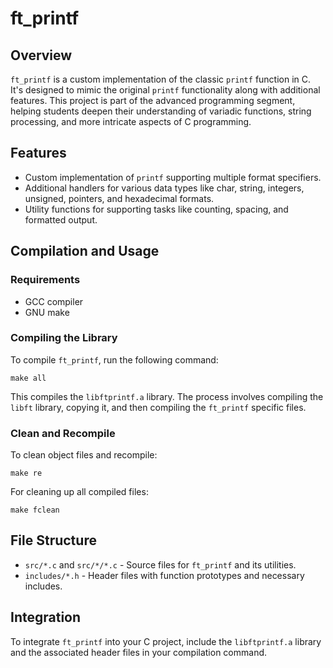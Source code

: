 
# ft_printf

## Overview
`ft_printf` is a custom implementation of the classic `printf` function in C. It's designed to mimic the original `printf` functionality along with additional features. This project is part of the advanced programming segment, helping students deepen their understanding of variadic functions, string processing, and more intricate aspects of C programming.

## Features
- Custom implementation of `printf` supporting multiple format specifiers.
- Additional handlers for various data types like char, string, integers, unsigned, pointers, and hexadecimal formats.
- Utility functions for supporting tasks like counting, spacing, and formatted output.

## Compilation and Usage
### Requirements
- GCC compiler
- GNU make

### Compiling the Library
To compile `ft_printf`, run the following command:

```
make all
```

This compiles the `libftprintf.a` library. The process involves compiling the `libft` library, copying it, and then compiling the `ft_printf` specific files.

### Clean and Recompile
To clean object files and recompile:

```
make re
```

For cleaning up all compiled files:

```
make fclean
```

## File Structure
- `src/*.c` and `src/*/*.c` - Source files for `ft_printf` and its utilities.
- `includes/*.h` - Header files with function prototypes and necessary includes.

## Integration
To integrate `ft_printf` into your C project, include the `libftprintf.a` library and the associated header files in your compilation command.
